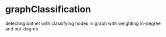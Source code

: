 # graphClassification
detecting botnet with classifying nodes in graph with weighting in-degree and out-degree
